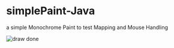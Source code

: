 # simplePaint-Java
 a simple Monochrome Paint to test Mapping and Mouse Handling

 
![draw done](https://github.com/martimAredeSantos/simplePaint-Java/assets/147712420/5d8f2d6d-b80c-4d45-a6d9-4f6cffd99c43)
